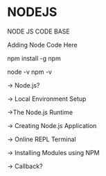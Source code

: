 # NODEJS
NODE JS CODE BASE

Adding Node Code Here


npm install -g npm

node -v
npm -v

-> Node.js?  

-> Local Environment Setup

->The Node.js Runtime

-> Creating Node.js Application

-> Online REPL Terminal

-> Installing Modules using NPM

-> Callback?
